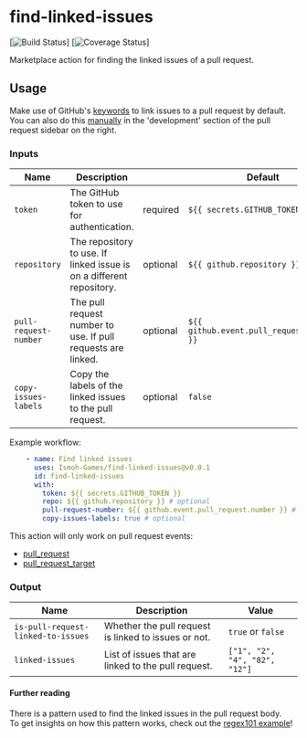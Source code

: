 # find-linked-issues

[![Build Status]()]
[![Coverage Status]()]

Marketplace action for finding the linked issues of a pull request. 

## Usage

Make use of GitHub's [keywords](https://docs.github.com/en/issues/tracking-your-work-with-issues/linking-a-pull-request-to-an-issue#linking-a-pull-request-to-an-issue-using-a-keyword) to link issues to a pull request by default.\
You can also do this [manually](https://docs.github.com/en/issues/tracking-your-work-with-issues/linking-a-pull-request-to-an-issue#manually-linking-a-pull-request-or-branch-to-an-issue-using-the-issue-sidebar) in the 'development' section of the pull request sidebar on the right.


### Inputs
| Name                  | Description                                                          |          | Default                                   |
|-----------------------|----------------------------------------------------------------------|----------|-------------------------------------------|
| `token`               | The GitHub token to use for authentication.                          | required | `${{ secrets.GITHUB_TOKEN }}`             |
| `repository`          | The repository to use. If linked issue is on a different repository. | optional | `${{ github.repository }}`                |
| `pull-request-number` | The pull request number to use. If pull requests are linked.         | optional | `${{ github.event.pull_request.number }}` |
| `copy-issues-labels`  | Copy the labels of the linked issues to the pull request.            | optional | `false`                                   |

Example workflow:

```yaml
    - name: Find linked issues
      uses: Ismoh-Games/find-linked-issues@v0.0.1
      id: find-linked-issues
      with:
        token: ${{ secrets.GITHUB_TOKEN }}
        repo: ${{ github.repository }} # optional
        pull-request-number: ${{ github.event.pull_request.number }} # optional
        copy-issues-labels: true # optional
```

This action will only work on pull request events:
- [pull_request](https://docs.github.com/en/actions/using-workflows/events-that-trigger-workflows#pull_request)
- [pull_request_target](https://docs.github.com/en/actions/using-workflows/events-that-trigger-workflows#pull_request_target)

### Output
| Name                               | Description                                          | Value                         |
|------------------------------------|------------------------------------------------------|-------------------------------|
| `is-pull-request-linked-to-issues` | Whether the pull request is linked to issues or not. | `true` or `false`             |
| `linked-issues`                    | List of issues that are linked to the pull request.  | `["1", "2", "4", "82", "12"]` |

#### Further reading
There is a pattern used to find the linked issues in the pull request body.\
To get insights on how this pattern works, check out the [regex101 example](https://regex101.com/r/f60fNx/3)!